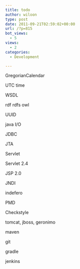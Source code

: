 ```yaml
---
title: todo
author: wiloon
type: post
date: 2011-09-21T02:59:02+00:00
url: /?p=815
bot_views:
  - 5
views:
  - 2
categories:
  - Development

---
```

GregorianCalendar
  
UTC time
  
WSDL
  
rdf rdfs owl
  
UUID
  
java I/O
  
JDBC
  
JTA
  
Servlet
  
Servlet 2.4
  
JSP 2.0
  
JNDI
  
indefero
  
PMD
  
Checkstyle
  
tomcat, jboss, geronimo
  
maven
  
git
  
gradle
  
jenkins